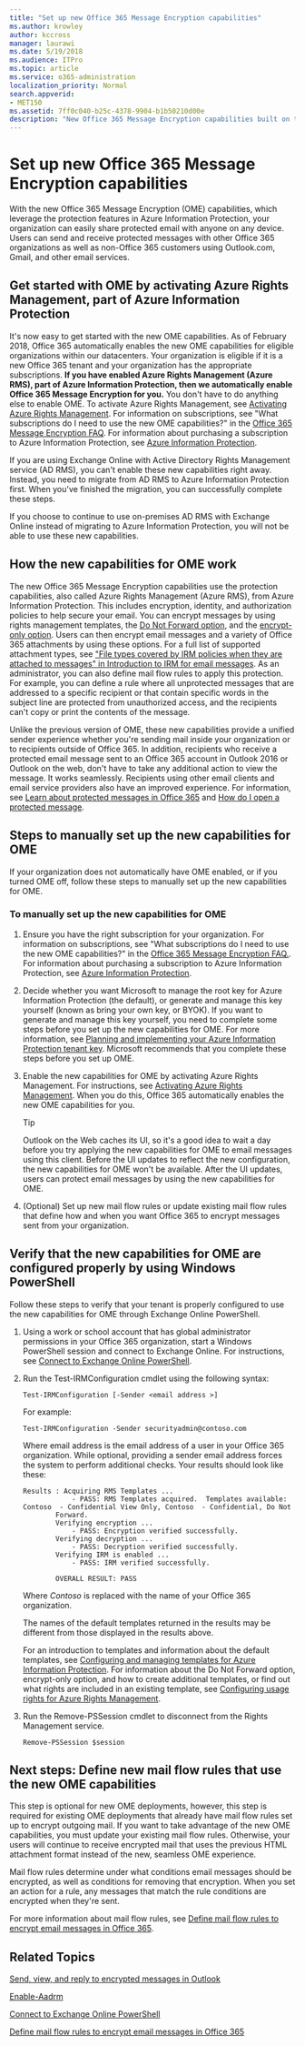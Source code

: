 ```yaml
---
title: "Set up new Office 365 Message Encryption capabilities"
ms.author: krowley
author: kccross
manager: laurawi
ms.date: 5/19/2018
ms.audience: ITPro
ms.topic: article
ms.service: o365-administration
localization_priority: Normal
search.appverid: 
- MET150
ms.assetid: 7ff0c040-b25c-4378-9904-b1b50210d00e
description: "New Office 365 Message Encryption capabilities built on top of Azure Information Protection, your organization can use protected email communication with people inside and outside your organization. The new OME capabilities work with other Office 365 organizations, Outlook.com, Gmail, and other email services."
---
```


# Set up new Office 365 Message Encryption capabilities

With the new Office 365 Message Encryption (OME) capabilities, which leverage the protection features in Azure Information Protection, your organization can easily share protected email with anyone on any device. Users can send and receive protected messages with other Office 365 organizations as well as non-Office 365 customers using Outlook.com, Gmail, and other email services.
  
## Get started with OME by activating Azure Rights Management, part of Azure Information Protection

It's now easy to get started with the new OME capabilities. As of February 2018, Office 365 automatically enables the new OME capabilities for eligible organizations within our datacenters. Your organization is eligible if it is a new Office 365 tenant and your organization has the appropriate subscriptions. **If you have enabled Azure Rights Management (Azure RMS), part of Azure Information Protection, then we automatically enable Office 365 Message Encryption for you.** You don't have to do anything else to enable OME. To activate Azure Rights Management, see [Activating Azure Rights Management](https://docs.microsoft.com/azure/information-protection/deploy-use/activate-service).﻿ For information on subscriptions, see "What subscriptions do I need to use the new OME capabilities?" in the [Office 365 Message Encryption FAQ](ome-faq.md).﻿ For information about purchasing a subscription to Azure Information Protection, see [Azure Information Protection](https://azure.microsoft.com/services/information-protection/).
  
If you are using Exchange Online with Active Directory Rights Management service (AD RMS), you can't enable these new capabilities right away. Instead, you need to migrate from AD RMS to Azure Information Protection first. When you've finished the migration, you can successfully complete these steps.
  
If you choose to continue to use on-premises AD RMS with Exchange Online instead of migrating to Azure Information Protection, you will not be able to use these new capabilities.
  
## How the new capabilities for OME work

The new Office 365 Message Encryption capabilities use the protection capabilities, also called Azure Rights Management (Azure RMS), from Azure Information Protection. This includes encryption, identity, and authorization policies to help secure your email. You can encrypt messages by using rights management templates, the [Do Not Forward option](https://docs.microsoft.com/information-protection/deploy-use/configure-usage-rights#do-not-forward-option-for-emails), and the [encrypt-only option](https://docs.microsoft.com/information-protection/deploy-use/configure-usage-rights#encrypt-only-option-for-emails). Users can then encrypt email messages and a variety of Office 365 attachments by using these options. For a full list of supported attachment types, see ["File types covered by IRM policies when they are attached to messages" in Introduction to IRM for email messages](https://support.office.com/article/bb643d33-4a3f-4ac7-9770-fd50d95f58dc#FileTypesforIRM). As an administrator, you can also define mail flow rules to apply this protection. For example, you can define a rule where all unprotected messages that are addressed to a specific recipient or that contain specific words in the subject line are protected from unauthorized access, and the recipients can't copy or print the contents of the message.
  
Unlike the previous version of OME, these new capabilities provide a unified sender experience whether you're sending mail inside your organization or to recipients outside of Office 365. In addition, recipients who receive a protected email message sent to an Office 365 account in Outlook 2016 or Outlook on the web, don't have to take any additional action to view the message. It works seamlessly. Recipients using other email clients and email service providers also have an improved experience. For information, see [Learn about protected messages in Office 365](https://support.office.com/article/Learn-about-protected-messages-in-Office-365-2baf3ac7-12db-40a4-8af7-1852204b4b67) and [How do I open a protected message](https://support.office.com/article/How-do-I-open-a-protected-message-1157a286-8ecc-4b1e-ac43-2a608fbf3098).
  
## Steps to manually set up the new capabilities for OME

If your organization does not automatically have OME enabled, or if you turned OME off, follow these steps to manually set up the new capabilities for OME.
  
### To manually set up the new capabilities for OME

1. Ensure you have the right subscription for your organization. For information on subscriptions, see "What subscriptions do I need to use the new OME capabilities?" in the [Office 365 Message Encryption FAQ.](ome-faq.md). For information about purchasing a subscription to Azure Information Protection, see [Azure Information Protection](https://azure.microsoft.com/services/information-protection/).

2. Decide whether you want Microsoft to manage the root key for Azure Information Protection (the default), or generate and manage this key yourself (known as bring your own key, or BYOK). If you want to generate and manage this key yourself, you need to complete some steps before you set up the new capabilities for OME. For more information, see [Planning and implementing your Azure Information Protection tenant key](https://docs.microsoft.com/information-protection/plan-design/plan-implement-tenant-key). Microsoft recommends that you complete these steps before you set up OME.

3. Enable the new capabilities for OME by activating Azure Rights Management. For instructions, see [Activating Azure Rights Management](https://docs.microsoft.com/azure/information-protection/deploy-use/activate-service).﻿ When you do this, Office 365 automatically enables the new OME capabilities for you.

    > [!TIP]
    > Outlook on the Web caches its UI, so it's a good idea to wait a day before you try applying the new capabilities for OME to email messages using this client. Before the UI updates to reflect the new configuration, the new capabilities for OME won't be available. After the UI updates, users can protect email messages by using the new capabilities for OME.
  
4. (Optional) Set up new mail flow rules or update existing mail flow rules that define how and when you want Office 365 to encrypt messages sent from your organization.

## Verify that the new capabilities for OME are configured properly by using Windows PowerShell

Follow these steps to verify that your tenant is properly configured to use the new capabilities for OME through Exchange Online PowerShell.
  
1. Using a work or school account that has global administrator permissions in your Office 365 organization, start a Windows PowerShell session and connect to Exchange Online. For instructions, see [Connect to Exchange Online PowerShell](https://aka.ms/exopowershell).

2. Run the Test-IRMConfiguration cmdlet using the following syntax:

    ```Test-IRMConfiguration [-Sender <email address >]```  

   For example:

    ```Test-IRMConfiguration -Sender securityadmin@contoso.com```

    Where email address is the email address of a user in your Office 365 organization. While optional, providing a sender email address forces the system to perform additional checks. Your results should look like these:

    
    ```
    Results : Acquiring RMS Templates ...
                - PASS: RMS Templates acquired.  Templates available: Contoso  - Confidential View Only, Contoso  - Confidential, Do Not 
            Forward.
            Verifying encryption ...
                - PASS: Encryption verified successfully.
            Verifying decryption ...
                - PASS: Decryption verified successfully.
            Verifying IRM is enabled ...
                - PASS: IRM verified successfully.
            
            OVERALL RESULT: PASS
    ```

    Where *Contoso* is replaced with the name of your Office 365 organization. 

    The names of the default templates returned in the results may be different from those displayed in the results above.

    For an introduction to templates and information about the default templates, see [Configuring and managing templates for Azure Information Protection](https://docs.microsoft.com/information-protection/deploy-use/configure-policy-templates). For information about the Do Not Forward option, encrypt-only option, and how to create additional templates, or find out what rights are included in an existing template, see [Configuring usage rights for Azure Rights Management](https://docs.microsoft.com/information-protection/deploy-use/configure-usage-rights).

3. Run the Remove-PSSession cmdlet to disconnect from the Rights Management service.
    
    ```Remove-PSSession $session```

## Next steps: Define new mail flow rules that use the new OME capabilities
<a name="Rules_1"> </a>

This step is optional for new OME deployments, however, this step is required for existing OME deployments that already have mail flow rules set up to encrypt outgoing mail. If you want to take advantage of the new OME capabilities, you must update your existing mail flow rules. Otherwise, your users will continue to receive encrypted mail that uses the previous HTML attachment format instead of the new, seamless OME experience.
  
Mail flow rules determine under what conditions email messages should be encrypted, as well as conditions for removing that encryption. When you set an action for a rule, any messages that match the rule conditions are encrypted when they're sent.
  
For more information about mail flow rules, see [Define mail flow rules to encrypt email messages in Office 365](define-mail-flow-rules-to-encrypt-email.md).
  
## Related Topics

[Send, view, and reply to encrypted messages in Outlook](https://support.office.com/article/eaa43495-9bbb-4fca-922a-df90dee51980.aspx)
  
[Enable-Aadrm](https://docs.microsoft.com/powershell/module/aadrm/enable-aadrm?view=azureipps)
  
[Connect to Exchange Online PowerShell](https://technet.microsoft.com/library/jj984289%28v=exchg.160%29.aspx)
  
[Define mail flow rules to encrypt email messages in Office 365](define-mail-flow-rules-to-encrypt-email.md)
